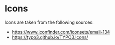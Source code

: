 # Icons

Icons are taken from the following sources:
* https://www.iconfinder.com/iconsets/email-134
* https://typo3.github.io/TYPO3.Icons/
